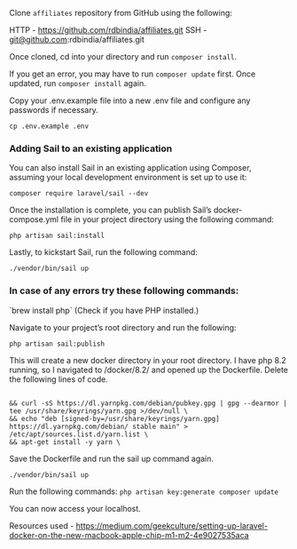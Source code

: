 Clone `affiliates` repository from GitHub using the following: 

HTTP -  https://github.com/rdbindia/affiliates.git
SSH - git@github.com:rdbindia/affiliates.git

Once cloned, cd into your directory and run `composer install`.

If you get an error, you may have to run `composer update` first. Once updated, run `composer install` again.

Copy your .env.example file into a new .env file and configure any passwords if necessary.

`cp .env.example .env`


<h3> Adding Sail to an existing application</h3>

You can also install Sail in an existing application using Composer, assuming your local development environment is set up to use it:

`composer require laravel/sail --dev`

Once the installation is complete, you can publish Sail’s docker-compose.yml file in your project directory using the following command:

`php artisan sail:install`

Lastly, to kickstart Sail, run the following command:

`./vendor/bin/sail up`

<h3>In case of any errors try these following commands:</h3>
`brew install php` (Check if you have PHP installed.)

Navigate to your project’s root directory and run the following:

`php artisan sail:publish`

This will create a new docker directory in your root directory. I have php 8.2 running, so I navigated to /docker/8.2/ and opened up the Dockerfile.
Delete the following lines of code.

<code>
&& curl -sS https://dl.yarnpkg.com/debian/pubkey.gpg | gpg --dearmor | tee /usr/share/keyrings/yarn.gpg >/dev/null \
&& echo "deb [signed-by=/usr/share/keyrings/yarn.gpg] https://dl.yarnpkg.com/debian/ stable main" > /etc/apt/sources.list.d/yarn.list \
&& apt-get install -y yarn \
</code>

Save the Dockerfile and run the sail up command again.

`./vendor/bin/sail up`

Run the following commands:
`
php artisan key:generate
composer update
`

You can now access your localhost.

Resources used - https://medium.com/geekculture/setting-up-laravel-docker-on-the-new-macbook-apple-chip-m1-m2-4e9027535aca

